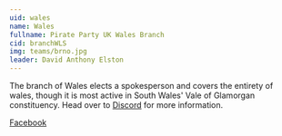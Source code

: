 ```yaml
---
uid: wales
name: Wales 
fullname: Pirate Party UK Wales Branch
cid: branchWLS
img: teams/brno.jpg
leader: David Anthony Elston
---
```


The branch of Wales elects a spokesperson and covers the entirety of wales, though it is most active in South Wales' Vale of Glamorgan constituency. Head over to [Discord](discord.pirateparty.org.uk) for more information. 

[Facebook](https://www.facebook.com/pg/pirati.jck/events/)
